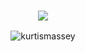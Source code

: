 <h3 align="center">
  <img src="https://readme-typing-svg.herokuapp.com/?font=Fira+Code&weight=600&size=24&duration=4000&pause=1000&color=00FF00&center=true&vCenter=true&random=false&width=500&lines=Hey%2C+I%27m+Kurtis!"/>
</h3>

<!--START_SECTION:waka-->
<!--END_SECTION:waka-->

<p align="center"> <img src="https://github-readme-stats.vercel.app/api?username=kurtismassey&show_icons=true&theme=gotham" alt="kurtismassey" />
